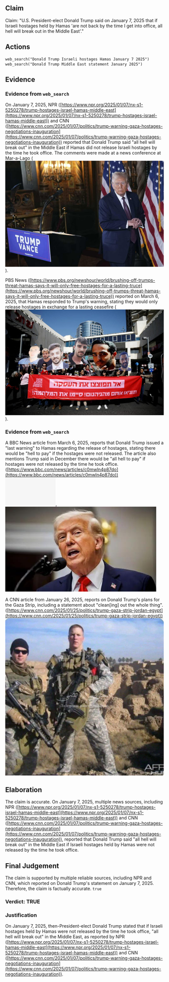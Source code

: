 ## Claim
Claim: "U.S. President-elect Donald Trump said on January 7, 2025 that if Israeli hostages held by Hamas 'are not back by the time I get into office, all hell will break out in the Middle East'."

## Actions
```
web_search("Donald Trump Israeli hostages Hamas January 7 2025")
web_search("Donald Trump Middle East statement January 2025")
```

## Evidence
### Evidence from `web_search`
On January 7, 2025, NPR ([https://www.npr.org/2025/01/07/nx-s1-5250278/trump-hostages-israel-hamas-middle-east](https://www.npr.org/2025/01/07/nx-s1-5250278/trump-hostages-israel-hamas-middle-east)) and CNN ([https://www.cnn.com/2025/01/07/politics/trump-warning-gaza-hostages-negotiations-inauguration](https://www.cnn.com/2025/01/07/politics/trump-warning-gaza-hostages-negotiations-inauguration)) reported that Donald Trump said "all hell will break out" in the Middle East if Hamas did not release Israeli hostages by the time he took office. The comments were made at a news conference at Mar-a-Lago (![image 13095](media/2025-08-31_15-36-1756654618-000572.jpg)).

PBS News ([https://www.pbs.org/newshour/world/brushing-off-trumps-threat-hamas-says-it-will-only-free-hostages-for-a-lasting-truce](https://www.pbs.org/newshour/world/brushing-off-trumps-threat-hamas-says-it-will-only-free-hostages-for-a-lasting-truce)) reported on March 6, 2025, that Hamas responded to Trump's warning, stating they would only release hostages in exchange for a lasting ceasefire (![image 13099](media/2025-08-31_15-37-1756654641-506607.jpg)).


### Evidence from `web_search`
A BBC News article from March 6, 2025, reports that Donald Trump issued a "last warning" to Hamas regarding the release of hostages, stating there would be "hell to pay" if the hostages were not released. The article also mentions Trump said in December there would be "all hell to pay" if hostages were not released by the time he took office. ([https://www.bbc.com/news/articles/c0mwln4p87do](https://www.bbc.com/news/articles/c0mwln4p87do)) ![image 13630](media/2025-08-31_16-32-1756657947-385389.jpg), ![image 13631](media/2025-08-31_16-32-1756657947-663825.jpg)

A CNN article from January 26, 2025, reports on Donald Trump's plans for the Gaza Strip, including a statement about "clean[ing] out the whole thing". ([https://www.cnn.com/2025/01/25/politics/trump-gaza-strip-jordan-egypt](https://www.cnn.com/2025/01/25/politics/trump-gaza-strip-jordan-egypt)) ![image 1](media/0.jpg)


## Elaboration
The claim is accurate. On January 7, 2025, multiple news sources, including NPR ([https://www.npr.org/2025/01/07/nx-s1-5250278/trump-hostages-israel-hamas-middle-east](https://www.npr.org/2025/01/07/nx-s1-5250278/trump-hostages-israel-hamas-middle-east)) and CNN ([https://www.cnn.com/2025/01/07/politics/trump-warning-gaza-hostages-negotiations-inauguration](https://www.cnn.com/2025/01/07/politics/trump-warning-gaza-hostages-negotiations-inauguration)), reported that Donald Trump said "all hell will break out" in the Middle East if Israeli hostages held by Hamas were not released by the time he took office.


## Final Judgement
The claim is supported by multiple reliable sources, including NPR and CNN, which reported on Donald Trump's statement on January 7, 2025. Therefore, the claim is factually accurate. `true`

### Verdict: TRUE

### Justification
On January 7, 2025, then-President-elect Donald Trump stated that if Israeli hostages held by Hamas were not released by the time he took office, "all hell will break out" in the Middle East, as reported by NPR ([https://www.npr.org/2025/01/07/nx-s1-5250278/trump-hostages-israel-hamas-middle-east](https://www.npr.org/2025/01/07/nx-s1-5250278/trump-hostages-israel-hamas-middle-east)) and CNN ([https://www.cnn.com/2025/01/07/politics/trump-warning-gaza-hostages-negotiations-inauguration](https://www.cnn.com/2025/01/07/politics/trump-warning-gaza-hostages-negotiations-inauguration)).
